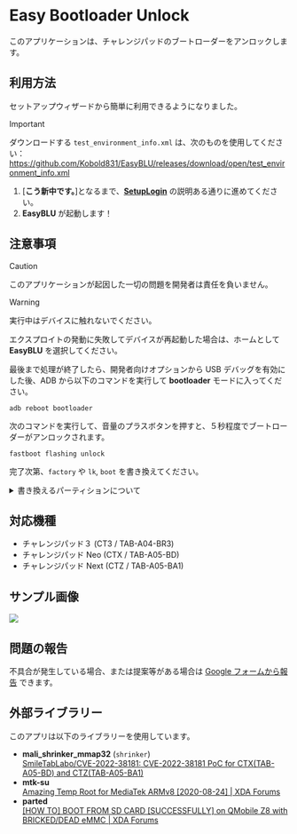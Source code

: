 # Easy Bootloader Unlock

このアプリケーションは、チャレンジパッドのブートローダーをアンロックします。

## 利用方法

セットアップウィザードから簡単に利用できるようになりました。

> [!IMPORTANT]
> ダウンロードする `test_environment_info.xml` は、次のものを使用してください：
> <https://github.com/Kobold831/EasyBLU/releases/download/open/test_environment_info.xml>

1. \[**こう新中です。**\]となるまで、[**SetupLogin**](https://github.com/Kobold831/SetupLogin/blob/master/docs/README.md) の説明ある通りに進めてください。
2. **EasyBLU** が起動します！

## 注意事項

> [!CAUTION]
> このアプリケーションが起因した一切の問題を開発者は責任を負いません。

> [!WARNING]
> 実行中はデバイスに触れないでください。

エクスプロイトの発動に失敗してデバイスが再起動した場合は、ホームとして **EasyBLU** を選択してください。

最後まで処理が終了したら、開発者向けオプションから USB デバッグを有効にした後、ADB から以下のコマンドを実行して **bootloader** モードに入ってください。
```
adb reboot bootloader
```
次のコマンドを実行して、音量のプラスボタンを押すと、５秒程度でブートローダーがアンロックされます。
```
fastboot flashing unlock
```
完了次第、`factory` や `lk`, `boot` を書き換えてください。

<details><summary>書き換えるパーティションについて</summary>

### factory
- `count_dcha_completed` を削除
- `ignore_dcha_completed` を作成
- `dcha_hash` を作成  
  中身：`echo -n | sha256sum | cut -c-64`：`e3b0c44298fc1c149afbf4c8996fb92427ae41e4649b934ca495991b7852b855`  
  これはパスワードが空の状態

### lk
- **Orange State** による５秒間の起動遅延処理のスキップ

### boot
- **Magisk** の埋め込み

</details>

## 対応機種

- チャレンジパッド３ (CT3 / TAB-A04-BR3)
- チャレンジパッド Neo (CTX / TAB-A05-BD)
- チャレンジパッド Next (CTZ / TAB-A05-BA1)

## サンプル画像

[![](https://github.com/user-attachments/assets/e7b4b17b-dab3-4d6b-a230-1157ea54f0db)](#)

## 問題の報告

不具合が発生している場合、または提案等がある場合は [Google フォームから報告](https://forms.gle/c1Jj52NN1uuduW4N9) できます。

## 外部ライブラリー

このアプリは以下のライブラリーを使用しています。

- **mali_shrinker_mmap32** (`shrinker`)  
  [SmileTabLabo/CVE-2022-38181: CVE-2022-38181 PoC for CTX(TAB-A05-BD) and CTZ(TAB-A05-BA1)](https://github.com/SmileTabLabo/CVE-2022-38181)
- **mtk-su**  
  [Amazing Temp Root for MediaTek ARMv8 \[2020-08-24\] | XDA Forums](https://xdaforums.com/t/3922213/)
- **parted**  
  [\[HOW TO\] BOOT FROM SD CARD \[SUCCESSFULLY\] on QMobile Z8 with BRICKED/DEAD eMMC | XDA Forums](https://xdaforums.com/t/3712171/)
